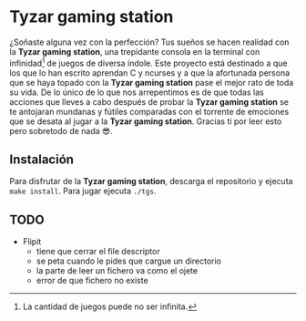 
# Tyzar gaming station

¿Soñaste alguna vez con la perfección? Tus sueños se hacen realidad con la **Tyzar gaming station**, una trepidante consola en la terminal con infinidad[^1] de juegos de diversa índole. Este proyecto está destinado a que los que lo han escrito aprendan C y ncurses y a que la afortunada persona que se haya topado con la **Tyzar gaming station** pase el mejor rato de toda su vida. De lo único de lo que nos arrepentimos es de que todas las acciones que lleves a cabo después de probar la **Tyzar gaming station** se te antojaran mundanas y fútiles comparadas con el torrente de emociones que se desata al jugar a la **Tyzar gaming station**. Gracias ti por leer esto pero sobretodo de nada 😎.

[^1]: La cantidad de juegos puede no ser infinita.

## Instalación
Para disfrutar de la **Tyzar gaming station**, descarga el repositorio y ejecuta ```make install```. Para jugar ejecuta ```./tgs```.

## TODO
- Flipit
    - tiene que cerrar el file descriptor
    - se peta cuando le pides que cargue un directorio
    - la parte de leer un fichero va como el ojete
    - error de que fichero no existe
